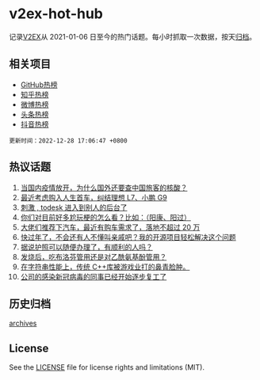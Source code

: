 # v2ex-hot-hub

 记录[V2EX](https://www.v2ex.com/)从 2021-01-06 日至今的热门话题。每小时抓取一次数据，按天[归档](archives)。
 
 ## 相关项目

- [GitHub热榜](https://github.com/lonnyzhang423/github-hot-hub)
- [知乎热榜](https://github.com/lonnyzhang423/zhihu-hot-hub)
- [微博热榜](https://github.com/lonnyzhang423/weibo-hot-hub)
- [头条热榜](https://github.com/lonnyzhang423/toutiao-hot-hub)
- [抖音热榜](https://github.com/lonnyzhang423/douyin-hot-hub)


 `更新时间：2022-12-28 17:06:47 +0800`

## 热议话题

1. [当国内疫情放开，为什么国外还要查中国旅客的核酸？](https://www.v2ex.com/t/905104)
1. [最近考虑购入人生首车，纠结理想 L7、小鹏 G9](https://www.v2ex.com/t/905068)
1. [刺激 , todesk 进入到别人的后台了](https://www.v2ex.com/t/905159)
1. [你们对目前好多尬玩梗的怎么看？比如：（阳康、阳过）](https://www.v2ex.com/t/905086)
1. [大佬们推荐下汽车，最近有购车需求了，落地不超过 20 万](https://www.v2ex.com/t/905100)
1. [快过年了，不会还有人不懂叫亲戚吧？我的开源项目轻松解决这个问题](https://www.v2ex.com/t/905121)
1. [据说护照可以随便办理了，有顺利的人吗？](https://www.v2ex.com/t/905063)
1. [发烧后，吃布洛芬管用还是对乙酰氨基酚管用？](https://www.v2ex.com/t/905082)
1. [在字符串性能上，传统 C++库被游戏业打的鼻青脸肿。](https://www.v2ex.com/t/905072)
1. [公司的感染新冠病毒的同事已经开始逐步复工了](https://www.v2ex.com/t/905108)

## 历史归档

[archives](archives)

## License

See the [LICENSE](LICENSE) file for license rights and limitations (MIT).
